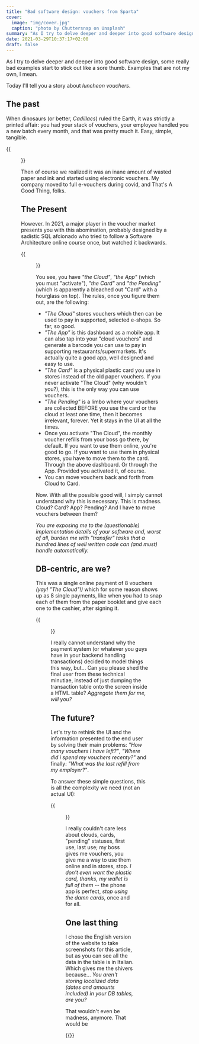 ```yaml
---
title: "Bad software design: vouchers from Sparta"
cover:
  image: "img/cover.jpg"
  caption: "photo by Chuttersnap on Unsplash"
summary: "As I try to delve deeper and deeper into good software design, some really bad examples start to stick out like a sore thumb. Examples that are not my own, I mean."
date: 2021-03-29T10:37:17+02:00
draft: false
---
```


As I try to delve deeper and deeper into good software design, some really bad examples start to stick out like a sore thumb. Examples that are not my own, I mean.

Today I'll tell you a story about _luncheon vouchers_.

## The past

When dinosaurs (or better, _Cadillacs_) ruled the Earth, it was strictly a printed affair: you had your stack of vouchers, your employee handled you a new batch every month, and that was pretty much it. Easy, simple, tangible.

{{<figure caption="A really vintage voucher, from when Cadillacs ruled the Earth" src="img/vintage_voucher.jpg">}}

Then of course we realized it was an inane amount of wasted paper and ink and started using electronic vouchers. My company moved to full e-vouchers during covid, and That's A Good Thing, folks.

## The Present

However. In 2021, a major player in the voucher market presents you with this abomination, probably designed by a sadistic SQL afcionado who tried to follow a Software Architecture online course once, but watched it backwards.

{{<figure caption="Guess whose voucher company is this?" src="img/voucher_management_nonsense.png">}}

You see, you have _"the Cloud"_, _"the App"_ (which you must "activate"), _"the Card"_ and _"the Pending"_ (which is apparently a bleached out "Card" with a hourglass on top). The rules, once you figure them out, are the following:

- _"The Cloud"_ stores vouchers which then can be used to pay in supported, selected e-shops. So far, so good.
- _"The App"_ is this dashboard as a mobile app. It can also tap into your "cloud vouchers" and generate a barcode you can use to pay in supporting restaurants/supermarkets. It's actually quite a good app, well designed and easy to use.
- _"The Card"_ is a physical plastic card you use in stores instead of the old paper vouchers. If you never activate "The Cloud" (why wouldn't you?), this is the only way you can use vouchers.
- _"The Pending"_ is a limbo where your vouchers are collected BEFORE you use the card or the cloud at least one time, then it becomes irrelevant, forever. Yet it stays in the UI at all the times.
- Once you activate "The Cloud", the monthly voucher refills from your boss go there, by default. If you want to use them online, you're good to go. If you want to use them in physical stores, you have to move them to the card. Through the above dashboard. Or through the App. Provided you activated it, of course.
- You can move vouchers back and forth from Cloud to Card.

Now. With all the possible good will, I simply cannot understand why this is necessary. This is madness. Cloud? Card? App? Pending? And I have to move vouchers between them?

_You are exposing me to the (questionable) implementation details of your software and, worst of all, burden me with "transfer" tasks that a hundred lines of well written code can (and must) handle automatically._

## DB-centric, are we?

This was a single online payment of 8 vouchers _(yay! "The Cloud"!)_ which for some reason shows up as 8 single payments, like when you had to snap each of them from the paper booklet and give each one to the cashier, after signing it.

{{<figure caption="Humans do not think in SQL" src="img/voucher_management_nonsense_2.png">}}

I really cannot understand why the payment system (or whatever you guys have in your backend handling transactions) decided to model things this way, but... Can you please shed the final user from these technical minutiae, instead of just dumping the transaction table onto the screen inside a HTML table? _Aggregate them for me, will you?_

## The future?

Let's try to rethink the UI and the information presented to the end user by solving their main problems: _"How many vouchers I have left?"_, _"Where did i spend my vouchers recenty?"_ and finally: _"What was the last refill from my employer?"_.

To answer these simple questions, this is all the complexity we need (not an actual UI):

{{<figure caption="My laundry list of expectations" src="img/voucher_management_condensed.png">}}

I really couldn't care less about clouds, cards, "pending" statuses, first use, last use; my boss gives me vouchers, you give me a way to use them online and in stores, stop. _I don't even want the plastic card, thanks, my wallet is full of them_ -- the phone app is perfect, _stop using the damn cards_, once and for all.

## One last thing

I chose the English version of the website to take screenshots for this article, but as you can see all the data in the table is in Italian. Which gives me the shivers because... _You aren't storing localized data (dates and amounts included) in your DB tables, are you?_

That wouldn't even be madness, anymore. That would be

{{<youtube rvYZRskNV3w>}}
